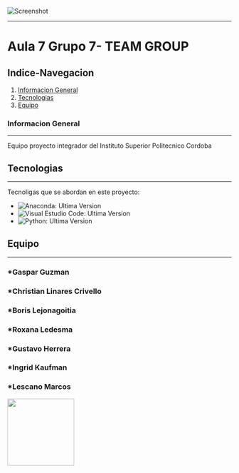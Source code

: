 
![Screenshot](A7G7.png)

--------
# Aula 7 Grupo 7- TEAM GROUP 
## Indice-Navegacion
1. [Informacion General](#informacion-general)
2. [Tecnologias](#tecnologias)
3. [Equipo](#equipo)

### Informacion General
***
Equipo proyecto integrador del Instituto Superior Politecnico Cordoba 

## Tecnologias
***
Tecnoligas que se abordan en este proyecto:
* ![Anaconda](https://www.anaconda.com/): Ultima Version
* ![Visual Estudio Code](https://code.visualstudio.com/): Ultima Version
* ![Python](https://www.python.org/): Ultima Version

## Equipo
***
### *Gaspar Guzman
### *Christian Linares Crivello
### *Boris Lejonagoitia
### *Roxana Ledesma
### *Gustavo Herrera
### *Ingrid Kaufman
### *Lescano Marcos


<img align="left" width="" height="150" src="ispc.jpeg">

